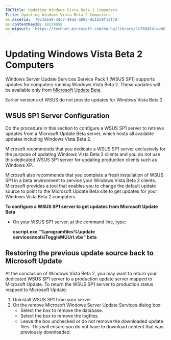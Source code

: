 ```yaml
---
TOCTitle: Updating Windows Vista Beta 2 Computers
Title: Updating Windows Vista Beta 2 Computers
ms:assetid: '70c3aea9-4dc2-49ad-a085-dc1b59f1af7d'
ms:contentKeyID: 18129650
ms:mtpsurl: 'https://technet.microsoft.com/hu-hu/library/Cc708454(v=WS.10)'
---
```


Updating Windows Vista Beta 2 Computers
=======================================

Windows Server Update Services Service Pack 1 (WSUS SP1) supports updates for computers running Windows Vista Beta 2. These updates will be available only from [Microsoft Update Beta](http://beta.update.microsoft.com/).

Earlier versions of WSUS do not provide updates for Windows Vista Beta 2.

WSUS SP1 Server Configuration
-----------------------------

Do the procedure in this section to configure a WSUS SP1 server to retrieve updates from a Microsoft Update Beta server, which hosts all available updates including Windows Vista Beta 2.

Microsoft recommends that you dedicate a WSUS SP1 server exclusively for the purpose of updating Windows Vista Beta 2 clients and you do not use this dedicated WSUS SP1 server for updating production clients such as Windows XP.

Microsoft also recommends that you complete a fresh installation of WSUS SP1 in a beta environment to service your Windows Vista Beta 2 clients. Microsoft provides a tool that enables you to change the default update source to point to the Microsoft Update Beta site to get updates for your Windows Vista Beta 2 computers.

**To configure a WSUS SP1 server to get updates from Microsoft Update Beta**
-   On your WSUS SP1 server, at the command line, type:

    **cscript.exe "%programfiles%\\update services\\tools\\ToggleMUUrl.vbs" beta**

Restoring the previous update source back to Microsoft Update
-------------------------------------------------------------

At the conclusion of Windows Vista Beta 2, you may want to return your dedicated WSUS SP1 server to a production update server mapped to Microsoft Update. To return the WSUS SP1 server to production status mapped to Microsoft Update:

1.  Uninstall WSUS SP1 from your server
2.  On the remove Microsoft Windows Server Update Services dialog box:
    -   Select the box to remove the database.
    -   Select the box to remove the logfiles.
    -   Leave the box unchecked or do not remove the downloaded update files. This will ensure you do not have to download content that was previously downloaded.
